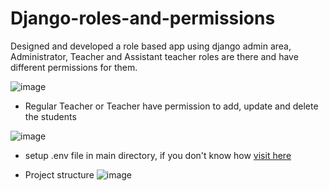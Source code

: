 # Django-roles-and-permissions
Designed and developed a role based app using django admin area, Administrator, Teacher and Assistant teacher roles are there and have different permissions for them.


![image](https://user-images.githubusercontent.com/46815338/114171787-65401a80-9952-11eb-9ede-18b177d96455.png)


* Regular Teacher or Teacher have permission to add, update and delete the students


![image](https://user-images.githubusercontent.com/46815338/114171964-a9cbb600-9952-11eb-91d9-11b81d5713c9.png)


* setup .env file in main directory, if you don't know how <a href="https://pypi.org/project/python-decouple/">visit here</a> 


* Project structure 
![image](https://user-images.githubusercontent.com/46815338/114176042-48a6e100-9958-11eb-86f2-05f98a63b224.png)
